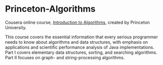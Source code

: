 # Princeton-Algorithms

Cousera online course, [Introduction to Algorithms][1], created by Princeton
University.

This course covers the essential information that every serious programmer needs
to know about algorithms and data structures, with emphasis on applications and
scientific performance analysis of Java implementations. Part I covers
elementary data structures, sorting, and searching algorithms. Part II focuses
on graph- and string-processing algorithms.

[1]: https://www.coursera.org/learn/introduction-to-algorithms